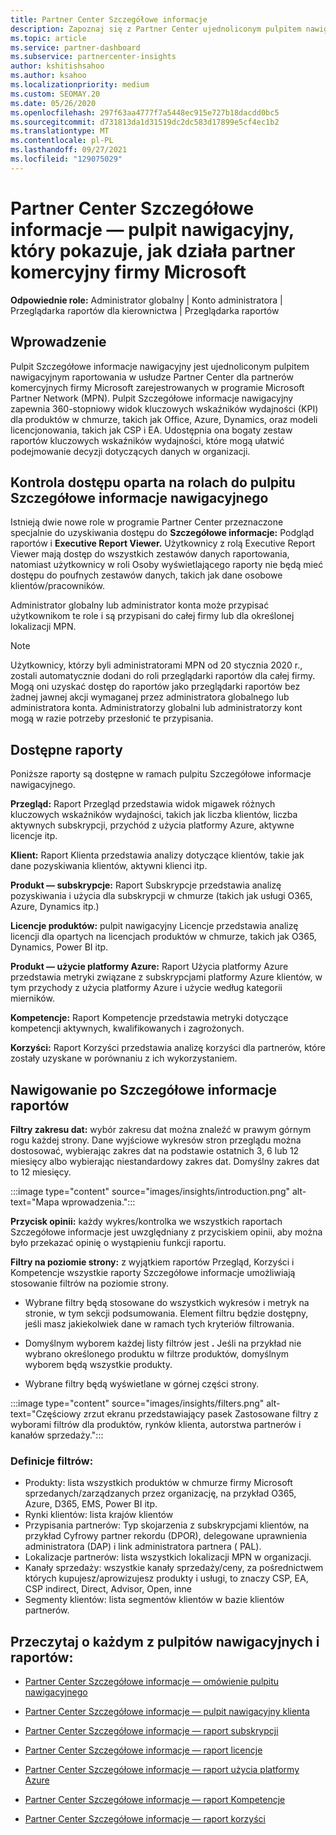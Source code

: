 ```yaml
---
title: Partner Center Szczegółowe informacje
description: Zapoznaj się z Partner Center ujednoliconym pulpitem nawigacyjnym raportowania. Zobacz, jak radzisz sobie z wskaźnikami KPI na potrzeby sprzedaży i wdrażania, rozwoju klientów i nie tylko.
ms.topic: article
ms.service: partner-dashboard
ms.subservice: partnercenter-insights
author: kshitishsahoo
ms.author: ksahoo
ms.localizationpriority: medium
ms.custom: SEOMAY.20
ms.date: 05/26/2020
ms.openlocfilehash: 297f63aa4777f7a5448ec915e727b18dacdd0bc5
ms.sourcegitcommit: d731813da1d31519dc2dc583d17899e5cf4ec1b2
ms.translationtype: MT
ms.contentlocale: pl-PL
ms.lasthandoff: 09/27/2021
ms.locfileid: "129075029"
---
```

# <a name="partner-center-insights---a-dashboard-that-shows-how-a-microsoft-commercial-partner-is-doing"></a>Partner Center Szczegółowe informacje — pulpit nawigacyjny, który pokazuje, jak działa partner komercyjny firmy Microsoft

**Odpowiednie role:** Administrator globalny | Konto administratora | Przeglądarka raportów dla kierownictwa | Przeglądarka raportów

## <a name="introduction"></a>Wprowadzenie

Pulpit Szczegółowe informacje nawigacyjny jest ujednoliconym pulpitem nawigacyjnym raportowania w usłudze Partner Center dla partnerów komercyjnych firmy Microsoft zarejestrowanych w programie Microsoft Partner Network (MPN). Pulpit Szczegółowe informacje nawigacyjny zapewnia 360-stopniowy widok kluczowych wskaźników wydajności (KPI) dla produktów w chmurze, takich jak Office, Azure, Dynamics, oraz modeli licencjonowania, takich jak CSP i EA. Udostępnia ona bogaty zestaw raportów kluczowych wskaźników wydajności, które mogą ułatwić podejmowanie decyzji dotyczących danych w organizacji. 

## <a name="role-based-access-control-to-the-insights-dashboard"></a>Kontrola dostępu oparta na rolach do pulpitu Szczegółowe informacje nawigacyjnego

Istnieją dwie nowe role w programie Partner Center przeznaczone specjalnie do uzyskiwania dostępu do **Szczegółowe informacje:** Podgląd raportów i **Executive Report Viewer.** Użytkownicy z rolą Executive Report Viewer mają dostęp do wszystkich zestawów danych raportowania, natomiast użytkownicy w roli Osoby wyświetlającego raporty nie będą mieć dostępu do poufnych zestawów danych, takich jak dane osobowe klientów/pracowników. 

Administrator globalny lub administrator konta może przypisać użytkownikom te role i są przypisani do całej firmy lub dla określonej lokalizacji MPN.  

>[!Note] 
>Użytkownicy, którzy byli administratorami MPN od 20 stycznia 2020 r., zostali automatycznie dodani do roli przeglądarki raportów dla całej firmy. Mogą oni uzyskać dostęp do raportów jako przeglądarki raportów bez żadnej jawnej akcji wymaganej przez administratora globalnego lub administratora konta. Administratorzy globalni lub administratorzy kont mogą w razie potrzeby przesłonić te przypisania. 

## <a name="reports-available"></a>Dostępne raporty

Poniższe raporty są dostępne w ramach pulpitu Szczegółowe informacje nawigacyjnego.

**Przegląd:** Raport Przegląd przedstawia widok migawek różnych kluczowych wskaźników wydajności, takich jak liczba klientów, liczba aktywnych subskrypcji, przychód z użycia platformy Azure, aktywne licencje itp.

**Klient:** Raport Klienta przedstawia analizy dotyczące klientów, takie jak dane pozyskiwania klientów, aktywni klienci itp.

**Produkt — subskrypcje:** Raport Subskrypcje przedstawia analizę pozyskiwania i użycia dla subskrypcji w chmurze (takich jak usługi O365, Azure, Dynamics itp.)

**Licencje produktów:** pulpit nawigacyjny Licencje przedstawia analizę licencji dla opartych na licencjach produktów w chmurze, takich jak O365, Dynamics, Power BI itp.

**Produkt — użycie platformy Azure:** Raport Użycia platformy Azure przedstawia metryki związane z subskrypcjami platformy Azure klientów, w tym przychody z użycia platformy Azure i użycie według kategorii mierników.

**Kompetencje:** Raport Kompetencje przedstawia metryki dotyczące kompetencji aktywnych, kwalifikowanych i zagrożonych.

**Korzyści:** Raport Korzyści przedstawia analizę korzyści dla partnerów, które zostały uzyskane w porównaniu z ich wykorzystaniem.

## <a name="navigating-the-insights-reports"></a>Nawigowanie po Szczegółowe informacje raportów

**Filtry zakresu dat:** wybór zakresu dat można znaleźć w prawym górnym rogu każdej strony. Dane wyjściowe wykresów stron przeglądu można dostosować, wybierając zakres dat na podstawie ostatnich 3, 6 lub 12 miesięcy albo wybierając niestandardowy zakres dat. Domyślny zakres dat to 12 miesięcy. 

:::image type="content" source="images/insights/introduction.png" alt-text="Mapa wprowadzenia.":::

**Przycisk opinii:** każdy wykres/kontrolka we wszystkich raportach Szczegółowe informacje jest uwzględniany z przyciskiem opinii, aby można było przekazać opinię o wystąpieniu funkcji raportu. 

 
**Filtry na poziomie strony:** z wyjątkiem raportów Przegląd, Korzyści i Kompetencje wszystkie raporty Szczegółowe informacje umożliwiają stosowanie filtrów na poziomie strony. 

- Wybrane filtry będą stosowane do wszystkich wykresów i metryk na stronie, w tym sekcji podsumowania. Element filtru będzie dostępny, jeśli masz jakiekolwiek dane w ramach tych kryteriów filtrowania. 

- Domyślnym wyborem każdej listy filtrów jest **.** Jeśli na przykład nie wybrano określonego produktu w filtrze produktów, domyślnym wyborem będą wszystkie produkty.

- Wybrane filtry będą wyświetlane w górnej części strony. 

:::image type="content" source="images/insights/filters.png" alt-text="Częściowy zrzut ekranu przedstawiający pasek Zastosowane filtry z wyborami filtrów dla produktów, rynków klienta, autorstwa partnerów i kanałów sprzedaży.":::

### <a name="filters-definitions"></a>Definicje filtrów:

- Produkty: lista wszystkich produktów w chmurze firmy Microsoft sprzedanych/zarządzanych przez organizację, na przykład O365, Azure, D365, EMS, Power BI itp.
- Rynki klientów: lista krajów klientów
- Przypisania partnerów: Typ skojarzenia z subskrypcjami klientów, na przykład Cyfrowy partner rekordu (DPOR), delegowane uprawnienia administratora (DAP) i link administratora partnera ( PAL). 
- Lokalizacje partnerów: lista wszystkich lokalizacji MPN w organizacji.
- Kanały sprzedaży: wszystkie kanały sprzedaży/ceny, za pośrednictwem których kupujesz/aprowizujesz produkty i usługi, to znaczy CSP, EA, CSP indirect, Direct, Advisor, Open, inne
- Segmenty klientów: lista segmentów klientów w bazie klientów partnerów.

## <a name="read-about-each-of-the-dashboards-and-reports"></a>Przeczytaj o każdym z pulpitów nawigacyjnych i raportów:

- [Partner Center Szczegółowe informacje — omówienie pulpitu nawigacyjnego](insights-overview-report.md)

- [Partner Center Szczegółowe informacje — pulpit nawigacyjny klienta](insights-customer-report.md)

- [Partner Center Szczegółowe informacje — raport subskrypcji](insights-product-subscriptions-report.md)

- [Partner Center Szczegółowe informacje — raport licencje](insights-product-licenses-report.md)

- [Partner Center Szczegółowe informacje — raport użycia platformy Azure](insights-azure-usage-report.md)

- [Partner Center Szczegółowe informacje — raport Kompetencje](insights-competencies-report.md)

- [Partner Center Szczegółowe informacje — raport korzyści](insights-benefits-report.md)

